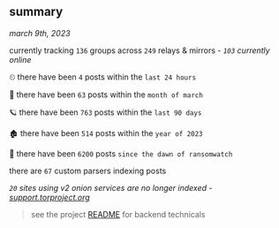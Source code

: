 
## summary
_march 9th, 2023_

currently tracking `136` groups across `249` relays & mirrors - _`103` currently online_

⏲ there have been `4` posts within the `last 24 hours`

🦈 there have been `63` posts within the `month of march`

🪐 there have been `763` posts within the `last 90 days`

🏚 there have been `514` posts within the `year of 2023`

🦕 there have been `6200` posts `since the dawn of ransomwatch`

there are `67` custom parsers indexing posts

_`20` sites using v2 onion services are no longer indexed - [support.torproject.org](https://support.torproject.org/onionservices/v2-deprecation/)_

> see the project [README](https://github.com/joshhighet/ransomwatch#ransomwatch--) for backend technicals
